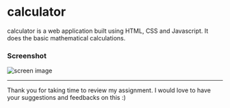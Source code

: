 # calculator
calculator is a web application built using HTML, CSS and Javascript. It does the basic mathematical calculations. 

### Screenshot 
<img src="images/screen.png" alt="screen image">

------------------------------------------
Thank you for taking time to review my assignment. I would love to have your suggestions and feedbacks on this :)

